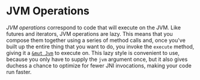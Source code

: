 # JVM Operations

*JVM operations* correspond to code that will execute on the JVM. Like futures and iterators, JVM operations are lazy. This means that you compose them together using a series of method calls and, once you've built up the entire thing that you want to do, you invoke the `execute` method, giving it a [`&mut Jvm`](./jvm.md) to execute on. This lazy style is convenient to use, because you only have to supply the `jvm` argument once, but it also gives duchess a chance to optimize for fewer JNI invocations, making your code run faster.


